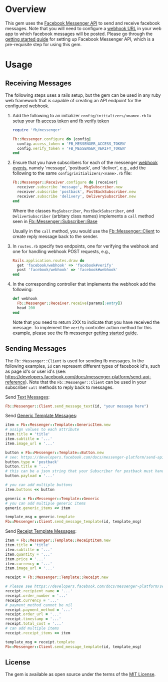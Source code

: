 # Overview

This gem uses the [Facebook Messenger API](https://developers.facebook.com/docs/messenger-platform/send-api-reference) to send and receive facebook messages. Note that you will need to configure a [webhook URL](https://developers.facebook.com/docs/messenger-platform/webhook-reference) in your web app to which facebook messages will be posted. Please go through the [getting started guide](https://developers.facebook.com/docs/messenger-platform/quickstart) for setting up Facebook Messenger API, which is a pre-requisite step for using this gem.

# Usage

## Receiving Messages

The following steps uses a rails setup, but the gem can be used in any ruby web framework that is capable of creating an API endpoint for the configured webhook.

1. Add the following to an initializer `config/initializers/<name>.rb` to setup your [fb access token](https://developers.facebook.com/docs/messenger-platform/quickstart) and [fb verify token](https://developers.facebook.com/docs/messenger-platform/quickstart)
   ```ruby
   require 'fb/messenger'
   
   Fb::Messenger.configure do |config|
     config.access_token = 'FB_MESSENGER_ACCESS_TOKEN'
     config.verify_token = 'FB_MESSENGER_VERIFY_TOKEN'
   end
   ```

2. Ensure that you have subscribers for each of the messenger [webhook events](https://developers.facebook.com/docs/messenger-platform/webhook-reference), namely 'message', 'postback', and 'deliver', e.g., add the following to the same `config/initializers/<name>.rb` file:
   ```ruby
   Fb::Messenger::Receiver.configure do |receiver|
     receiver.subscribe 'message', MsgSubscriber.new
     receiver.subscribe 'postback', PostBackSubscriber.new
     receiver.subscribe 'delivery', DeliverySubscriber.new
   end
   ```
   
   Where the classes `MsgSubscriber`, `PostBackSubscriber`, and `DeliverSubscriber` (arbitary class names) implements a `call` method seen in [Fb::Messenger::Subscriber::Base](https://github.com/ccleung/fb-messenger/blob/master/lib/fb/messenger/subscribers/base.rb)
   
   Usually in the `call` method, you would use the [Fb::Messenger::Client](https://github.com/ccleung/fb-messenger/blob/master/README.md#sending-messages) to create reply message back to the sender.

3. In `routes.rb` specify two endpoints, one for verifying the webhook and one for handling webhook POST requests, e.g.,
   ```ruby
   Rails.application.routes.draw do
     get 'facebook/webhook' => 'facebook#verify'
     post 'facebook/webhook' => 'facebook#webhook'
   end
   ```

4. In the corresponding controller that implements the webhook add the following:
   ```ruby
   def webhook
     Fb::Messenger::Receiver.receive(params[:entry])
     head 200
   end
   ```
   
   Note that you need to return 2XX to indicate that you have received the message. To implement the `verify` controller action method for this example, please see the fb messenger [getting started guide](https://developers.facebook.com/docs/messenger-platform/quickstart).

## Sending Messages

The `Fb::Messenger::Client` is used for sending fb messages. In the following examples, `id` can represent different types of facebook id's, such as page id's or user id's (see: https://developers.facebook.com/docs/messenger-platform/send-api-reference). Note that the `Fb::Messenger::Client` can be used in your subscriber `call` methods to reply back to messages.

Send [Text Messages](https://developers.facebook.com/docs/messenger-platform/send-api-reference/text-message):

```ruby
Fb::Messenger::Client.send_message_text(id, "your message here")
```

Send [Generic Template Messages](https://developers.facebook.com/docs/messenger-platform/send-api-reference/generic-template):

```ruby
item = Fb::Messenger::Template::GenericItem.new
# assign values to each attribute
item.title = 'title'
item.subtitle = '...'
item.image_url = '...'

button = Fb::Messenger::Template::Button.new
# see: https://developers.facebook.com/docs/messenger-platform/send-api-reference/button-template
button.type = 'postback'
button.title = '...'
# this can be a json string that your Subscriber for postback must handle
button.payload = '...'

# you can add multiple buttons
item.buttons << button

generic = Fb::Messenger::Template::Generic
# you can add multiple generic items
generic.generic_items << item

template_msg = generic.template
Fb::Messenger::Client.send_message_template(id, template_msg)
```

Send [Receipt Template Messages](https://developers.facebook.com/docs/messenger-platform/send-api-reference/receipt-template):

```ruby
item = Fb::Messenger::Template::ReceiptItem.new
item.title = 'title'
item.subtitle = '...'
item.quantity = '...'
item.price = '...'
item.currency = '...'
item.image_url = '...'

receipt = Fb::Messenger::Template::Receipt.new

# Please see https://developers.facebook.com/docs/messenger-platform/send-api-reference/receipt-template for example values
receipt.recipient_name = '...'
receipt.order_number = '...'
receipt.currency = '...'
# payment_method cannot be nil
receipt.payment_method = '...'
receipt.order_url = '...'
receipt.timestamp = '...'
receipt.total_cost = '...'
# can add multiple items
receipt.receipt_items << item

template_msg = receipt.template
Fb::Messenger::Client.send_message_template(id, template_msg)
```


## License

The gem is available as open source under the terms of the [MIT License](http://opensource.org/licenses/MIT).

